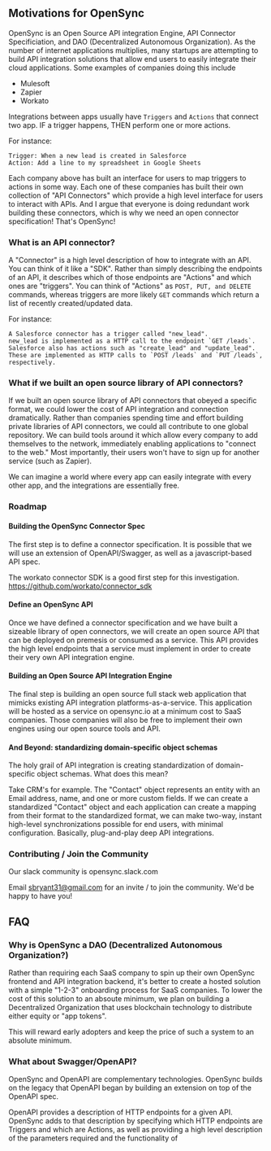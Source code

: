 ## Motivations for OpenSync
OpenSync is an Open Source API integration Engine, API Connector Specificiation, and DAO (Decentralized Autonomous Organization). As the number of internet applications multiplies,
many startups are attempting to build API integration solutions that allow end users to easily integrate their cloud applications. Some examples of companies doing this include

* Mulesoft
* Zapier
* Workato

Integrations between apps usually have `Triggers` and `Actions` that connect two app. IF a trigger happens, THEN perform one or more actions.

For instance:

```
Trigger: When a new lead is created in Salesforce
Action: Add a line to my spreadsheet in Google Sheets
```

Each company above has built an interface for users to map triggers to actions in some way. Each one of these companies has built their own collection of "API Connectors" which provide a high level interface for users to interact with APIs. And I argue that everyone is doing redundant work building these connectors, which is why we need an open connector specification! That's OpenSync!

### What is an API connector?

A "Connector" is a high level description of how to integrate with an API. You can think of it like a "SDK". Rather than simply describing the endpoints of an API, it describes which of those endpoints
are "Actions" and which ones are "triggers". You can think of "Actions" as `POST, PUT, and DELETE` commands, whereas triggers are more likely `GET` commands which return a list of recently created/updated data.

For instance:
```
A Salesforce connector has a trigger called "new_lead".
new_lead is implemented as a HTTP call to the endpoint `GET /leads`.
Salesforce also has actions such as "create_lead" and "update_lead".
These are implemented as HTTP calls to `POST /leads` and `PUT /leads`, respectively.
```

### What if we built an open source library of API connectors?

If we built an open source library of API connectors that obeyed a specific format, we could lower the cost of API integration and connection dramatically. Rather than companies
spending time and effort building private libraries of API connectors, we could all contribute to one global repository. We can build tools around it which allow every company to
add themselves to the network, immediately enabling applications to "connect to the web." Most importantly, their users won't have to sign up for another service (such as Zapier).

We can imagine a world where every app can easily integrate with every other app, and the integrations are essentially free.


### Roadmap

#### Building the OpenSync Connector Spec
The first step is to define a connector specification. It is possible that we will use an extension of OpenAPI/Swagger, as well as a javascript-based API spec.

The workato connector SDK is a good first step for this investigation.
https://github.com/workato/connector_sdk

#### Define an OpenSync API
Once we have defined a connector specification and we have built a sizeable library of open connectors, we will create an open source API that can be deployed on premesis or consumed as a service. This API provides the high level endpoints that a service must implement in order to create their very own API integration engine.

#### Building an Open Source API Integration Engine
The final step is building an open source full stack web application that mimicks existing API integration platforms-as-a-service. This application will be hosted as a service on opensync.io at a minimum
cost to SaaS companies. Those companies will also be free to implement their own engines using our open source tools and API.

#### And Beyond: standardizing domain-specific object schemas
The holy grail of API integration is creating standardization of domain-specific object schemas. What does this mean?

Take CRM's for example. The "Contact" object represents an entity with an Email address, name, and one or more custom fields. If we can create a standardized "Contact" object and each application can create a mapping from their format to the standardized format, we can make two-way, instant high-level synchronizations possible for end users, with minimal configuration. Basically, plug-and-play deep API integrations.


### Contributing / Join the Community
Our slack community is opensync.slack.com

Email sbryant31@gmail.com for an invite / to join the community. We'd be happy to have you!

## FAQ

### Why is OpenSync a DAO (Decentralized Autonomous Organization?)
Rather than requiring each SaaS company to spin up their own OpenSync frontend and API integration backend, it's better to create a hosted solution with a simple "1-2-3" onboarding process for SaaS
companies. To lower the cost of this solution to an absoute minimum, we plan on building a Decentralized Organization that uses blockchain technology to distribute either equity or "app tokens".

This will reward early adopters and keep the price of such a system to an absolute minimum.

### What about Swagger/OpenAPI?

OpenSync and OpenAPI are complementary technologies. OpenSync builds on the legacy that OpenAPI began by building an extension on top of the OpenAPI spec.

OpenAPI provides a description of HTTP endpoints for a given API. OpenSync adds to that description by specifying which HTTP endpoints are Triggers and which are Actions, as well as providing
a high level description of the parameters required and the functionality of
